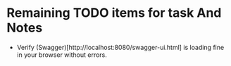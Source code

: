 # Remaining TODO items for task And Notes


* Verify (Swagger)[http://localhost:8080/swagger-ui.html] is loading fine in your browser without errors.